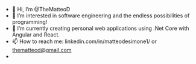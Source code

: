 - 👋 Hi, I’m @TheMatteoD
- 👀 I’m interested in software engineering and the endless possibilities of programming!
- 🌱 I’m currently creating personal web applications using .Net Core with Angular and React.
- 📫 How to reach me: linkedin.com/in/matteodesimone1/ or thematteod@gmail.com
- 
